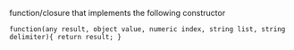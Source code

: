 function/closure that implements the following constructor

`function(any result, object value, numeric index, string list, string delimiter){ return result; }`